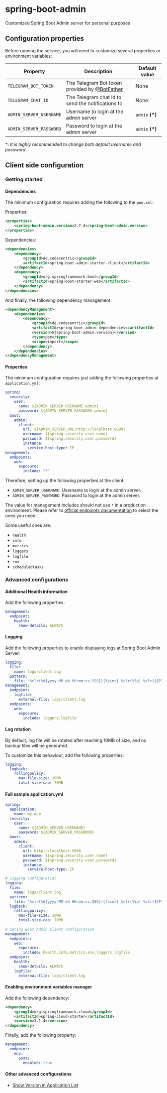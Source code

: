 # spring-boot-admin
Customized Spring Boot Admin server for personal purposes

## Configuration properties

Before running the service, you will need to customize several properties or environment variables:

Property | Description | Default value
--|--|--
``TELEGRAM_BOT_TOKEN`` | The Telegram Bot token provided by [@BotFather](https://t.me/botfather) | None
``TELEGRAM_CHAT_ID`` | The Telegram chat id to send the notifications to | None
``ADMIN_SERVER_USERNAME`` | Username to login at the admin server | ``admin`` **(*)**
``ADMIN_SERVER_PASSWORD`` | Password to login at the admin server | ``admin`` **(*)**

***:** *It is highly recommended to change both default username and password.*

## Client side configuration

### Getting started

#### Dependencies

The minimum configuration requires adding the following to the ``pom.xml``:

Properties:

```xml
<properties>
	<spring-boot-admin.version>2.7.4</spring-boot-admin.version>
</properties>
```

Dependencies:

```xml
<dependencies>
	<dependency>
		<groupId>de.codecentric</groupId>
		<artifactId>spring-boot-admin-starter-client</artifactId>
	</dependency>
	<dependency>
		<groupId>org.springframework.boot</groupId>
		<artifactId>spring-boot-starter-web</artifactId>
	</dependency>
</dependencies>
```

And finally, the following dependency management:

```xml
<dependencyManagement>
	<dependencies>
		<dependency>
			<groupId>de.codecentric</groupId>
			<artifactId>spring-boot-admin-dependencies</artifactId>
			<version>${spring-boot-admin.version}</version>
			<type>pom</type>
			<scope>import</scope>
		</dependency>
	</dependencies>
</dependencyManagement>
```

#### Properties

The minimum configuration requires just adding the following properties at ``application.yml``:

```yml
spring:
  security:
    user:
      name: ${ADMIN_SERVER_USERNAME:admin}
      password: ${ADMIN_SERVER_PASSWORD:admin}
  boot:
    admin:
      client:
        url: ${ADMIN_SERVER_URL:http://localhost:9090}
        username: ${spring.security.user.name}
        password: ${spring.security.user.password}
        instance:
          service-host-type: IP
management:
  endpoints:
    web:
      exposure:
        include: "*"
```

Therefore, setting up the following properties at the client:
- ``ADMIN_SERVER_USERNAME``: Username to login at the admin server.
- ``ADMIN_SERVER_PASSWORD``: Password to login at the admin server.

The value for management includes should not use ``*`` in a production environment. Please refer to [official endpoints documentation](https://docs.spring.io/spring-boot/docs/2.7.4/reference/html/actuator.html#actuator.endpoints) to select the ones you need.

Some useful ones are:
- ``health``
- ``info``
- ``metrics``
- ``loggers``
- ``logfile``
- ``env``
- ``scheduledtasks``


### Advanced configurations

#### Additional Health information

Add the following properties:

```yml
management:
  endpoint:
    health:
      show-details: ALWAYS
```

#### Logging

Add the following properties to enable displaying logs at Spring Boot Admin Server:

```yml
logging:
  file:
    name: logs/client.log
  pattern:
    file: "%clr(%d{yyyy-MM-dd HH:mm:ss.SSS}){faint} %clr(%5p) %clr(${PID}){magenta} %clr(---){faint} %clr([%15.15t]){faint} %clr(%-40.40logger{39}){cyan} %clr(:){faint} %m%n%wEx"
management:
  endpoint:
    logfile:
      external-file: logs/client.log
  endpoints:
    web:
      exposure:
        include: loggers,logfile
```


#### Log rotation

By default, log file will be rotated after reaching 10MB of size, and no backup files will be generated.

To customize this behaviour, add the following properties:

```yml
logging:
  logback:
    rollingpolicy:
      max-file-size: 10MB
      total-size-cap: 70MB
```

#### Full sample application.yml

```yml
spring:
  application:
    name: my-app
  security:
    user:
      name: ${ADMIN_SERVER_USERNAME}
      password: ${ADMIN_SERVER_PASSWORD}
  boot:
    admin:
      client:
        url: http://localhost:9090
        username: ${spring.security.user.name}
        password: ${spring.security.user.password}
        instance:
          service-host-type: IP

# Logging configuration
logging:
  file:
    name: logs/client.log
  pattern:
    file: "%clr(%d{yyyy-MM-dd HH:mm:ss.SSS}){faint} %clr(%5p) %clr(${PID}){magenta} %clr(---){faint} %clr([%15.15t]){faint} %clr(%-40.40logger{39}){cyan} %clr(:){faint} %m%n%wEx"
  logback:
    rollingpolicy:
      max-file-size: 10MB
      total-size-cap: 70MB
      
# Spring Boot Admin Client configuration
management:
  endpoints:
    web:
      exposure:
        include: health,info,metrics,env,loggers,logfile
  endpoint:
    health:
      show-details: ALWAYS
    logfile:
      external-file: logs/client.log
```
#### Enabling environment variables manager


Add the following dependency:

```xml
<dependency>
    <groupId>org.springframework.cloud</groupId>
    <artifactId>spring-cloud-starter</artifactId>
    <version>3.1.4</version>
</dependency>
```

Finally, add the following property:

```yml
management:
  endpoint:
    env:
      post:
        enabled: true
```

#### Other advanced configurations

- [Show Version in Application List](https://codecentric.github.io/spring-boot-admin/current/#show-version-in-application-list)
